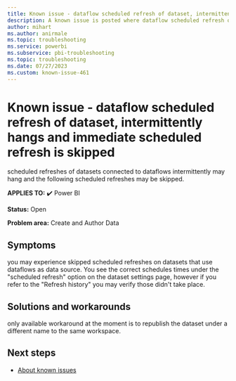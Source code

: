 ```yaml
---
title: Known issue - dataflow scheduled refresh of dataset, intermittently hangs and following scheduled refresh is skipped
description: A known issue is posted where dataflow scheduled refresh of dataset, intermittently hangs and following scheduled refresh is skipped
author: mihart
ms.author: anirmale
ms.topic: troubleshooting  
ms.service: powerbi
ms.subservice: pbi-troubleshooting
ms.topic: troubleshooting  
ms.date: 07/27/2023
ms.custom: known-issue-461
---
```


# Known issue - dataflow scheduled refresh of dataset, intermittently hangs and immediate scheduled refresh is skipped

scheduled refreshes of datasets connected to dataflows intermittently may hang and the following scheduled refreshes may be skipped.

**APPLIES TO:** ✔️ Power BI

**Status:** Open

**Problem area:** Create and Author Data

## Symptoms

you may experience skipped scheduled refreshes on datasets that use dataflows as data source. You see the correct schedules times under the "scheduled refresh" option on the dataset settings page, however if you refer to the "Refresh history" you may verify those didn't take place.

## Solutions and workarounds

only available workaround at the moment is to republish the dataset under a different name to the same workspace.

## Next steps

- [About known issues](/power-bi/troubleshoot/known-issues/power-bi-known-issues)